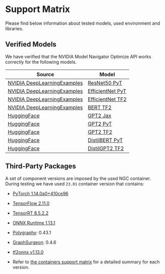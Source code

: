 <!--
Copyright (c) 2021-2023, NVIDIA CORPORATION. All rights reserved.

Licensed under the Apache License, Version 2.0 (the "License");
you may not use this file except in compliance with the License.
You may obtain a copy of the License at

    http://www.apache.org/licenses/LICENSE-2.0

Unless required by applicable law or agreed to in writing, software
distributed under the License is distributed on an "AS IS" BASIS,
WITHOUT WARRANTIES OR CONDITIONS OF ANY KIND, either express or implied.
See the License for the specific language governing permissions and
limitations under the License.
-->

# Support Matrix

Please find below information about tested models, used environment and libraries.

## Verified Models

We have verified that the NVIDIA Model Navigator Optimize API works correctly for the following models.

| Source                                                                        | Model                                                                                                             |
|-------------------------------------------------------------------------------|-------------------------------------------------------------------------------------------------------------------|
| [NVIDIA DeepLearningExamples](https://github.com/NVIDIA/DeepLearningExamples) | [ResNet50 PyT](https://github.com/NVIDIA/DeepLearningExamples/tree/master/PyTorch/Classification/ConvNets)        |
| [NVIDIA DeepLearningExamples](https://github.com/NVIDIA/DeepLearningExamples) | [EfficientNet PyT](https://github.com/NVIDIA/DeepLearningExamples/tree/master/PyTorch/Classification/ConvNets)    |
| [NVIDIA DeepLearningExamples](https://github.com/NVIDIA/DeepLearningExamples) | [EfficientNet TF2](https://github.com/NVIDIA/DeepLearningExamples/tree/master/TensorFlow2/Classification/ConvNets) |
| [NVIDIA DeepLearningExamples](https://github.com/NVIDIA/DeepLearningExamples) | [BERT TF2](https://github.com/NVIDIA/DeepLearningExamples/tree/master/TensorFlow2/LanguageModeling/BERT)          |
| [HuggingFace](https://huggingface.co/)                                        | [GPT2 Jax](https://huggingface.co/docs/transformers/model_doc/gpt2)                                               |
| [HuggingFace](https://huggingface.co/)                                        | [GPT2 PyT](https://huggingface.co/docs/transformers/model_doc/gpt2)                                               |
| [HuggingFace](https://huggingface.co/)                                        | [GPT2 TF2](https://huggingface.co/docs/transformers/model_doc/gpt2)                                               |
| [HuggingFace](https://huggingface.co/)                                        | [DistilBERT PyT](https://huggingface.co/docs/transformers/model_doc/distilbert)                                   |
| [HuggingFace](https://huggingface.co/)                                        | [DistilGPT2 TF2](https://huggingface.co/docs/transformers/model_doc/gpt2)                                         |

## Third-Party Packages

A set of component versions are imposed by the used NGC container. During testing we have used `23.01` container version
that contains:

- [PyTorch 1.14.0a0+410ce96](https://github.com/pytorch/pytorch/commit/410ce96)
- [TensorFlow 2.11.0](https://github.com/tensorflow/tensorflow/releases/tag/v2.11.0)
- [TensorRT 8.5.2.2](https://docs.nvidia.com/deeplearning/tensorrt/release-notes/index.html)
- [ONNX Runtime 1.13.1](https://github.com/microsoft/onnxruntime/tree/v1.13.1)
- [Polygraphy](https://github.com/NVIDIA/TensorRT/tree/master/tools/Polygraphy/): 0.43.1
- [GraphSurgeon](https://github.com/NVIDIA/TensorRT/tree/master/tools/onnx-graphsurgeon/): 0.4.6
- [tf2onnx v1.13.0](https://github.com/onnx/tensorflow-onnx/releases/tag/v1.13.0)

- Refer to [the containers support matrix](https://docs.nvidia.com/deeplearning/frameworks/support-matrix/index.html)
for a detailed summary for each version.
